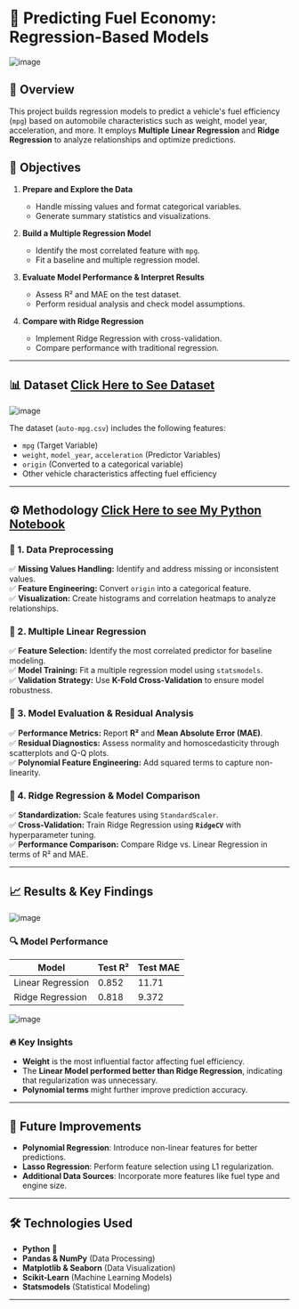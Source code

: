# 🚗 Predicting Fuel Economy: Regression-Based Models
![image](https://github.com/user-attachments/assets/9566f18e-5d59-4953-a914-573a8294c175)

## 📌 Overview
This project builds regression models to predict a vehicle's fuel efficiency (`mpg`) based on automobile characteristics such as weight, model year, acceleration, and more. It employs **Multiple Linear Regression** and **Ridge Regression** to analyze relationships and optimize predictions.

## 🎯 Objectives
1. **Prepare and Explore the Data**  
   - Handle missing values and format categorical variables.
   - Generate summary statistics and visualizations.
   
2. **Build a Multiple Regression Model**  
   - Identify the most correlated feature with `mpg`.
   - Fit a baseline and multiple regression model.
   
3. **Evaluate Model Performance & Interpret Results**  
   - Assess R² and MAE on the test dataset.
   - Perform residual analysis and check model assumptions.
   
4. **Compare with Ridge Regression**  
   - Implement Ridge Regression with cross-validation.
   - Compare performance with traditional regression.

---

## 📊 Dataset [Click Here to See Dataset](https://github.com/BI-with-Sabbir/Data-Driven-Decision-Making-Using-Python/blob/main/Predicting%20Fuel%20Economy%20Using%20Machine%20Learning/auto-mpg.csv)

![image](https://github.com/user-attachments/assets/c29dc169-b66e-4cca-8a74-fac26dbd0a7b)

The dataset (`auto-mpg.csv`) includes the following features:
- `mpg` (Target Variable)
- `weight`, `model_year`, `acceleration` (Predictor Variables)
- `origin` (Converted to a categorical variable)
- Other vehicle characteristics affecting fuel efficiency

---

## ⚙️ Methodology [Click Here to see My Python Notebook](https://github.com/BI-with-Sabbir/Data-Driven-Decision-Making-Using-Python/blob/main/Predicting%20Fuel%20Economy%20Using%20Machine%20Learning/Predicting%20Fuel%20Economy.ipynb)

### 📌 1. Data Preprocessing
✅ **Missing Values Handling:** Identify and address missing or inconsistent values.  
✅ **Feature Engineering:** Convert `origin` into a categorical feature.  
✅ **Visualization:** Create histograms and correlation heatmaps to analyze relationships.  

### 📌 2. Multiple Linear Regression
✅ **Feature Selection:** Identify the most correlated predictor for baseline modeling.  
✅ **Model Training:** Fit a multiple regression model using `statsmodels`.  
✅ **Validation Strategy:** Use **K-Fold Cross-Validation** to ensure model robustness.  

### 📌 3. Model Evaluation & Residual Analysis
✅ **Performance Metrics:** Report **R²** and **Mean Absolute Error (MAE)**.  
✅ **Residual Diagnostics:** Assess normality and homoscedasticity through scatterplots and Q-Q plots.  
✅ **Polynomial Feature Engineering:** Add squared terms to capture non-linearity.  

### 📌 4. Ridge Regression & Model Comparison
✅ **Standardization:** Scale features using `StandardScaler`.  
✅ **Cross-Validation:** Train Ridge Regression using **`RidgeCV`** with hyperparameter tuning.  
✅ **Performance Comparison:** Compare Ridge vs. Linear Regression in terms of R² and MAE.  

---

## 📈 Results & Key Findings

![image](https://github.com/user-attachments/assets/3fa3fd7a-a5a8-4b75-ba1b-97127b6fd24e)

### 🔍 Model Performance
| Model               | Test R² | Test MAE |
| ------------------- | ------- | -------- |
| Linear Regression  | 0.852   | 11.71    |
| Ridge Regression   | 0.818   | 9.372    |


![image](https://github.com/user-attachments/assets/892ac6e6-b944-479d-b0c8-1c564c6265c1)

### 🔥 Key Insights
- **Weight** is the most influential factor affecting fuel efficiency.
- The **Linear Model performed better than Ridge Regression**, indicating that regularization was unnecessary.
- **Polynomial terms** might further improve prediction accuracy.

---

## 🚀 Future Improvements
- **Polynomial Regression**: Introduce non-linear features for better predictions.
- **Lasso Regression**: Perform feature selection using L1 regularization.
- **Additional Data Sources**: Incorporate more features like fuel type and engine size.

---

## 🛠️ Technologies Used
- **Python** 🐍
- **Pandas & NumPy** (Data Processing)
- **Matplotlib & Seaborn** (Data Visualization)
- **Scikit-Learn** (Machine Learning Models)
- **Statsmodels** (Statistical Modeling)

---




